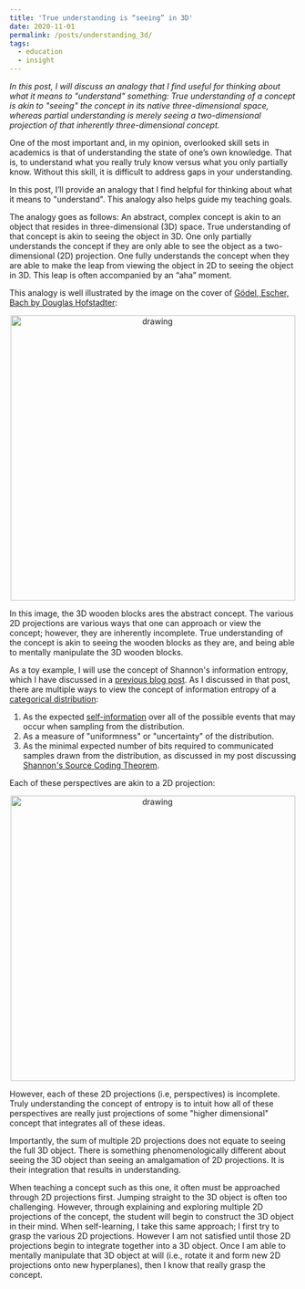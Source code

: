 ```yaml
---
title: 'True understanding is “seeing” in 3D'
date: 2020-11-01
permalink: /posts/understanding_3d/
tags:
  - education
  - insight
---
```

*In this post, I will discuss an analogy that I find useful for thinking about what it means to "understand" something: True understanding of a concept is akin to "seeing" the concept in its native three-dimensional space, whereas partial understanding is merely seeing a two-dimensional projection of that inherently three-dimensional concept.*

One of the most important and, in my opinion, overlooked skill sets in academics is that of understanding the state of one’s own knowledge.  That is, to understand what you really truly know versus what you only partially know. Without this skill, it is difficult to address gaps in your understanding. 

In this post, I’ll provide an analogy that I find helpful for thinking about what it means to "understand". This analogy also helps guide my teaching goals.   

The analogy goes as follows: An abstract, complex concept is akin to an object that resides in three-dimensional (3D) space.  True understanding of that concept is akin to seeing the object in 3D. One only partially understands the concept if they are only able to see the object as a two-dimensional (2D) projection. One fully understands the concept when they are able to make the leap from viewing the object in 2D to seeing the object in 3D.  This leap is often accompanied by an “aha” moment.

This analogy is well illustrated by the image on the cover of [Gödel, Escher, Bach by Douglas Hofstadter](https://en.wikipedia.org/wiki/Gödel,_Escher,_Bach):

<center><img src="https://raw.githubusercontent.com/mbernste/mbernste.github.io/master/images/GodelEscherBachCover.png" alt="drawing" width="500"/></center>

In this image, the 3D wooden blocks ares the abstract concept.  The various 2D projections are various ways that one can approach or view the concept; however, they are inherently incomplete.  True understanding of the concept is akin to seeing the wooden blocks as they are, and being able to mentally manipulate the 3D wooden blocks.

As a toy example, I will use the concept of Shannon's information entropy, which I have discussed in a [previous blog post](https://mbernste.github.io/posts/entropy/).  As I discussed in that post, there are multiple ways to view the concept of information entropy of a [categorical distribution](https://en.wikipedia.org/wiki/Categorical_distribution):
1. As the expected [self-information](https://mbernste.github.io/posts/self_info/) over all of the possible events that may occur when sampling from the distribution.
2. As a measure of "uniformness" or "uncertainty" of the distribution.
3. As the minimal expected number of bits required to communicated samples drawn from the distribution, as discussed in my post discussing [Shannon's Source Coding Theorem](https://mbernste.github.io/posts/sourcecoding/).

Each of these perspectives are akin to a 2D projection:  

<center><img src="https://raw.githubusercontent.com/mbernste/mbernste.github.io/master/images/Entropy3DConcept.png" alt="drawing" width="500"/></center>

However, each of these 2D projections (i.e, perspectives) is incomplete.  Truly understanding the concept of entropy is to intuit how all of these perspectives are really just projections of some "higher dimensional" concept that integrates all of these ideas. 

Importantly, the sum of multiple 2D projections does not equate to seeing the full 3D object.  There is something phenomenologically different about seeing the 3D object than seeing an amalgamation of 2D projections. It is their integration that results in understanding.

When teaching a concept such as this one, it often must be approached through 2D projections first.  Jumping straight to the 3D object is often too challenging. However, through explaining and exploring multiple 2D projections of the concept, the student will begin to construct the 3D object in their mind. When self-learning, I take this same approach; I first try to grasp the various 2D projections. However I am not satisfied until those 2D projections begin to integrate together into a 3D object.  Once I am able to mentally manipulate that 3D object at will (i.e., rotate it and form new 2D projections onto new hyperplanes), then I know that really grasp the concept.












